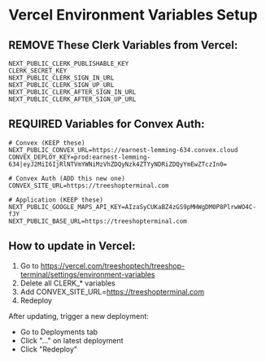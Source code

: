 # Vercel Environment Variables Setup

## REMOVE These Clerk Variables from Vercel:
```
NEXT_PUBLIC_CLERK_PUBLISHABLE_KEY
CLERK_SECRET_KEY
NEXT_PUBLIC_CLERK_SIGN_IN_URL
NEXT_PUBLIC_CLERK_SIGN_UP_URL
NEXT_PUBLIC_CLERK_AFTER_SIGN_IN_URL
NEXT_PUBLIC_CLERK_AFTER_SIGN_UP_URL
```

## REQUIRED Variables for Convex Auth:
```
# Convex (KEEP these)
NEXT_PUBLIC_CONVEX_URL=https://earnest-lemming-634.convex.cloud
CONVEX_DEPLOY_KEY=prod:earnest-lemming-634|eyJ2MiI6IjRlNTVmYWNiMzVhZDQyNzk4ZTYyNDRiZDQyYmEwZTczIn0=

# Convex Auth (ADD this new one)
CONVEX_SITE_URL=https://treeshopterminal.com

# Application (KEEP these)
NEXT_PUBLIC_GOOGLE_MAPS_API_KEY=AIzaSyCUKaBZ4zGS9pMHWgDM0P8PlrwWO4C-fJY
NEXT_PUBLIC_BASE_URL=https://treeshopterminal.com
```

## How to update in Vercel:
1. Go to https://vercel.com/treeshoptech/treeshop-terminal/settings/environment-variables
2. Delete all CLERK_* variables
3. Add CONVEX_SITE_URL=https://treeshopterminal.com
4. Redeploy

After updating, trigger a new deployment:
- Go to Deployments tab
- Click "..." on latest deployment
- Click "Redeploy"
